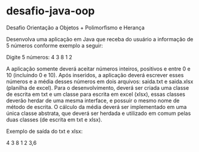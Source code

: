 # desafio-java-oop

Desafio Orientação a Objetos + Polimorfismo e Herança

Desenvolva uma aplicação em Java que receba do usuário a informação de 5 números conforme exemplo a seguir:

Digite 5 números: 4 3 8 1 2

A aplicação somente deverá aceitar números inteiros, positivos e entre 0 e 10 (incluindo 0 e 10). Após inseridos, a aplicação deverá escrever esses números e a média desses números em dois arquivos: saida.txt e saida.xlsx (planilha de excel). Para o desenvolvimento, deverá ser criada uma classe de escrita em txt e um classe para escrita em excel (xlsx), essas classes deverão herdar de uma mesma interface, e possuir o mesmo nome de método de escrita. O cálculo da média deverá ser implementado em uma única classe abstrata, que deverá ser herdada e utilizado em comum pelas duas classes (de escrita em txt e xlsx).

Exemplo de saída do txt e xlsx:

4 3 8 1 2 3,6
